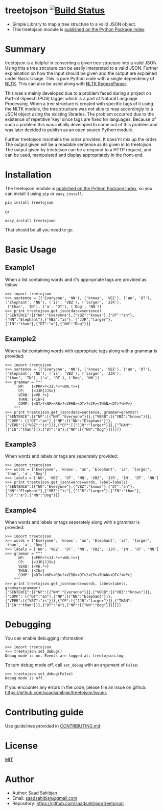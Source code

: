 treetojson [![Build Status](https://travis-ci.org/saadsahibjan/treetojson.svg?branch=master)](https://travis-ci.org/saadsahibjan/treetojson)
==========

- Simple Library to map a tree structure to a valid JSON object. 
- This treetojson module is [published on the Python Package Index](<https://pypi.python.org/pypi/treetojson>)


Summary
=======

treetojson is a helpful in converting a given tree structure into a
valid JSON. Using this a tree strcuture can be easily interpreted to a
valid JSON. Further explaination on how the input should be given and
the output are explained under Basic Usage. This is pure Python code
with a single dependency of [NLTK](http://www.nltk.org/). This can
also be used along with [NLTK RegexpParser](http://www.nltk.org/_modules/nltk/chunk/regexp.html).

This was a mainly developed due to a problem faced during a project on
Part-of-Speech (POS) tagger which is a part of Natural Language
Processing. When a tree structure is created with specific tags of it
using the NLTK module, the tree structure was not able to map
accordingly to a JSON object using the existing libraries. The problem
occurred due to the existence of repetitive 'key' since tags are fixed
for languages. Because of such a problem this was initially developed to
come out of this problem and was later decided to publish as an open
source Python module.

Further treetojson maintains the order provided. It does'nt mix up the
order. The output given will be a readable sentence as its given in to
treetojson. The output given by treetojson can be a respond to a HTTP
request, and can be used, manipulated and display appropriately in the
front-end.

Installation
============

The treetojson module is [published on the Python Package Index](<https://pypi.python.org/pypi/treetojson>), so you can install
it using ``pip`` or ``easy_install``.

    pip install treetojson

or

    easy_install treetojson

That should be all you need to go.

Basic Usage
===========

Example1
--------

When a list containing words and it's appropriate tags are provided as
follow:

    >>> import treetojson
    >>> sentence = [('Everyone', 'NN'), ('knows', 'VBZ'), ('an', 'DT'), ('Elephant', 'NN'), ('is', 'VBZ'), ('larger', 'JJR'),
     ('than', 'IN'), ('a', 'DT'), ('Dog', 'NN')]
    >>> print treetojson.get_json(data=sentence)
    {"SENTENCE":[{"NN":"Everyone"},{"VBZ":"knows"},{"DT":"an"},{"NN":"Elephant"},{"VBZ":"is"}, {"JJR":"larger"},
    {"IN":"than"},{"DT":"a"},{"NN":"Dog"}]}

Example2
--------

When a list containing words with appropriate tags along with a grammar
is provided:

    >>> import treetojson
    >>> sentence = [('Everyone', 'NN'), ('knows', 'VBZ'), ('an', 'DT'), ('Elephant', 'NN'), ('is', 'VBZ'), ('larger', 'JJR'), 
    ('than', 'IN'), ('a', 'DT'), ('Dog', 'NN')]
    >>> grammar = """
          NP:   {<PRP>?<JJ.*>*<NN.*>+}
          CP:   {<JJR|JJS>}
          VERB: {<VB.*>}
          THAN: {<IN>}
          COMP: {<DT>?<NP><RB>?<VERB><DT>?<CP><THAN><DT>?<NP>}
        """
    >>> print treetojson.get_json(data=sentence, grammar=grammar)
    {"SENTENCE":[{"NP":[{"NN":"Everyone"}]},{"VERB":[{"VBZ":"knows"}]},{"COMP": [{"DT":"an"},{"NP":[{"NN":"Elephant"}]},
    {"VERB":[{"VBZ":"is"}]},{"CP":[{"JJR":"larger"}]},{"THAN":[{"IN":"than"}]},{"DT":"a"},{"NP":[{"NN":"Dog"}]}]}]}

Example3
--------

When words and labels or tags are seperately provided:

    >>> import treetojson
    >>> words = ['Everyone', 'knows', 'an', 'Elephant', 'is', 'larger', 'than', 'a', 'Dog']
    >>> labels = ['NN', 'VBZ', 'DT', 'NN', 'VBZ', 'JJR', 'IN', 'DT', 'NN']
    >>> print treetojson.get_json(words=words, label=labels)
    {"SENTENCE":[{"NN":"Everyone"},{"VBZ":"knows"},{"DT":"an"},{"NN":"Elephant"},{"VBZ":"is"},{"JJR":"larger"},{"IN":"than"},
    {"DT":"a"},{"NN":"Dog"}]}

Example4
--------

When words and labels or tags seperately along with a grammar is
provided:

    >>> import treetojson
    >>> words = ['Everyone', 'knows', 'an', 'Elephant', 'is', 'larger', 'than', 'a', 'Dog']
    >>> labels = ['NN', 'VBZ', 'DT', 'NN', 'VBZ', 'JJR', 'IN', 'DT', 'NN']
    >>> grammar = """
          NP:   {<PRP>?<JJ.*>*<NN.*>+}
          CP:   {<JJR|JJS>}
          VERB: {<VB.*>}
          THAN: {<IN>}
          COMP: {<DT>?<NP><RB>?<VERB><DT>?<CP><THAN><DT>?<NP>}
        """
    >>> print treetojson.get_json(words=words, label=labels, grammar=grammar)
    {"SENTENCE":[{"NP":[{"NN":"Everyone"}]},{"VERB":[{"VBZ":"knows"}]},{"COMP": [{"DT":"an"},{"NP":[{"NN":"Elephant"}]},
    {"VERB":[{"VBZ":"is"}]},{"CP":[{"JJR":"larger"}]},{"THAN":[{"IN":"than"}]},{"DT":"a"},{"NP":[{"NN":"Dog"}]}]}]}

Debugging
=========

You can enable debugging information.

    >>> import treetojson
    >>> treetojson.set_debug()
    Debug mode is on. Events are logged at: treetojson.log

To turn debug mode off, call ``set_debug`` with an argument of
``False``:

    >>> treetojson.set_debug(False)
    Debug mode is off.

If you encounter any errors in the code, please file an issue on github:
https://github.com/saadsahibjan/treetojson/issues

Contributing guide
===================

Use guidelines provided in [CONTRIBUTING.md](https://github.com/saadsahibjan/treetojson/blob/master/CONTRIBUTING.md)

License
=======

[MIT](https://github.com/saadsahibjan/treetojson/blob/master/LICENSE)

Author
======

-  Author: Saad Sahibjan
-  Email: saadsahibjan@gmail.com
-  Repository: https://github.com/saadsahibjan/treetojson
